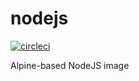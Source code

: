 # nodejs

[![circleci][circleci]](https://circleci.com/gh/vektorcloud/nodejs)

Alpine-based NodeJS image

[circleci]: https://img.shields.io/circleci/build/gh/vektorcloud/nodejs?color=1dd6c9&logo=CircleCI&logoColor=1dd6c9&style=for-the-badge "nodejs"
